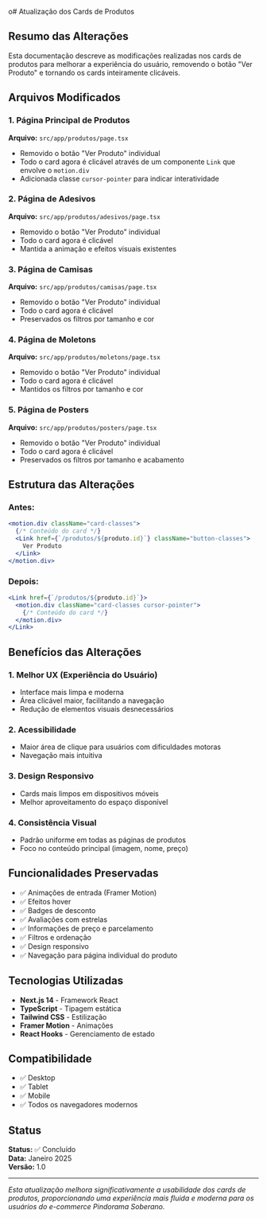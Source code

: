 o# Atualização dos Cards de Produtos

## Resumo das Alterações

Esta documentação descreve as modificações realizadas nos cards de produtos para melhorar a experiência do usuário, removendo o botão "Ver Produto" e tornando os cards inteiramente clicáveis.

## Arquivos Modificados

### 1. Página Principal de Produtos
**Arquivo:** `src/app/produtos/page.tsx`
- Removido o botão "Ver Produto" individual
- Todo o card agora é clicável através de um componente `Link` que envolve o `motion.div`
- Adicionada classe `cursor-pointer` para indicar interatividade

### 2. Página de Adesivos
**Arquivo:** `src/app/produtos/adesivos/page.tsx`
- Removido o botão "Ver Produto" individual
- Todo o card agora é clicável
- Mantida a animação e efeitos visuais existentes

### 3. Página de Camisas
**Arquivo:** `src/app/produtos/camisas/page.tsx`
- Removido o botão "Ver Produto" individual
- Todo o card agora é clicável
- Preservados os filtros por tamanho e cor

### 4. Página de Moletons
**Arquivo:** `src/app/produtos/moletons/page.tsx`
- Removido o botão "Ver Produto" individual
- Todo o card agora é clicável
- Mantidos os filtros por tamanho e cor

### 5. Página de Posters
**Arquivo:** `src/app/produtos/posters/page.tsx`
- Removido o botão "Ver Produto" individual
- Todo o card agora é clicável
- Preservados os filtros por tamanho e acabamento

## Estrutura das Alterações

### Antes:
```jsx
<motion.div className="card-classes">
  {/* Conteúdo do card */}
  <Link href={`/produtos/${produto.id}`} className="button-classes">
    Ver Produto
  </Link>
</motion.div>
```

### Depois:
```jsx
<Link href={`/produtos/${produto.id}`}>
  <motion.div className="card-classes cursor-pointer">
    {/* Conteúdo do card */}
  </motion.div>
</Link>
```

## Benefícios das Alterações

### 1. **Melhor UX (Experiência do Usuário)**
- Interface mais limpa e moderna
- Área clicável maior, facilitando a navegação
- Redução de elementos visuais desnecessários

### 2. **Acessibilidade**
- Maior área de clique para usuários com dificuldades motoras
- Navegação mais intuitiva

### 3. **Design Responsivo**
- Cards mais limpos em dispositivos móveis
- Melhor aproveitamento do espaço disponível

### 4. **Consistência Visual**
- Padrão uniforme em todas as páginas de produtos
- Foco no conteúdo principal (imagem, nome, preço)

## Funcionalidades Preservadas

- ✅ Animações de entrada (Framer Motion)
- ✅ Efeitos hover
- ✅ Badges de desconto
- ✅ Avaliações com estrelas
- ✅ Informações de preço e parcelamento
- ✅ Filtros e ordenação
- ✅ Design responsivo
- ✅ Navegação para página individual do produto

## Tecnologias Utilizadas

- **Next.js 14** - Framework React
- **TypeScript** - Tipagem estática
- **Tailwind CSS** - Estilização
- **Framer Motion** - Animações
- **React Hooks** - Gerenciamento de estado

## Compatibilidade

- ✅ Desktop
- ✅ Tablet
- ✅ Mobile
- ✅ Todos os navegadores modernos

## Status

**Status:** ✅ Concluído  
**Data:** Janeiro 2025  
**Versão:** 1.0  

---

*Esta atualização melhora significativamente a usabilidade dos cards de produtos, proporcionando uma experiência mais fluida e moderna para os usuários do e-commerce Pindorama Soberano.*